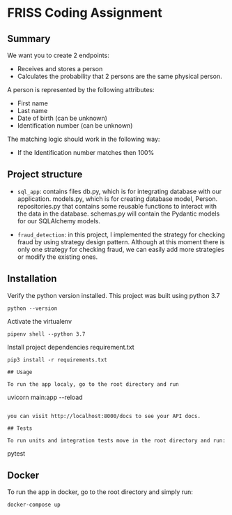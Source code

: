 # FRISS Coding Assignment

## Summary

We want you to create 2 endpoints:
- Receives and stores a person
- Calculates the probability that 2 persons are the same physical person.

A person is represented by the following attributes:
- First name
- Last name
- Date of birth (can be unknown)
- Identification number (can be unknown)

The matching logic should work in the following way:
- If the Identification number matches then 100%


## Project structure


- `sql_app`: contains files db.py, which is for integrating database with our application.
models.py, which is for creating database model, Person.
repositories.py that contains some reusable functions to interact with the data in the database. schemas.py will contain the Pydantic models for our SQLAlchemy models.

- `fraud_detection`: in this project, I implemented the strategy for checking fraud by using strategy design pattern. Although at this moment there is only one strategy for checking fraud, we can easily add more strategies or modify the existing ones.

## Installation

Verify the python version installed. This project was built using python 3.7
```
python --version
```

Activate the virtualenv
```
pipenv shell --python 3.7
```

Install project dependencies requirement.txt
```
pip3 install -r requirements.txt

## Usage

To run the app localy, go to the root directory and run
```
uvicorn main:app --reload
```

you can visit http://localhost:8000/docs to see your API docs.

## Tests

To run units and integration tests move in the root directory and run:

```
pytest


## Docker

To run the app in docker, go to the root directory and simply run:

```
docker-compose up
```
